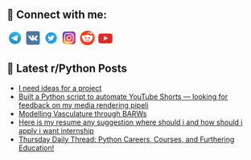 ## 🔎 Connect with me:
[<img src="https://github.com/bullbesh/bullbesh/blob/main/images/Telegram.png" width="32" height="32" />](https://t.me/bullbesh)
[<img src="https://github.com/bullbesh/bullbesh/blob/main/images/VK.png" width="32" height="32" />](https://vk.com/bullbesh)
[<img src="https://github.com/bullbesh/bullbesh/blob/main/images/Twitter.png" width="32" height="32" />](https://twitter.com/bullbesh1)
[<img src="https://github.com/bullbesh/bullbesh/blob/main/images/Instagram.png" width="32" height="32" />](https://www.instagram.com/bullbesh)
[<img src="https://github.com/bullbesh/bullbesh/blob/main/images/Reddit.png" width="32" height="32" />](https://www.reddit.com/user/bullbesh)
[<img src="https://github.com/bullbesh/bullbesh/blob/main/images/YouTube.png" width="32" height="32" />](https://www.youtube.com/channel/UCtfjRs6uzgq5mfm8S06WTcg)

## 📕 Latest r/Python Posts
<!-- BLOG-POST-LIST:START -->
- [I need ideas for a project](https://www.reddit.com/r/Python/comments/1lf5gv2/i_need_ideas_for_a_project/)
- [Built a Python script to automate YouTube Shorts — looking for feedback on my media rendering pipeli](https://www.reddit.com/r/Python/comments/1lf4ezr/built_a_python_script_to_automate_youtube_shorts/)
- [Modelling Vasculature through BARWs](https://www.reddit.com/r/Python/comments/1lf4djo/modelling_vasculature_through_barws/)
- [Here is my resume any suggestion where should i and how should i apply i want internship](https://www.reddit.com/r/Python/comments/1lf0591/here_is_my_resume_any_suggestion_where_should_i/)
- [Thursday Daily Thread: Python Careers, Courses, and Furthering Education!](https://www.reddit.com/r/Python/comments/1lewl21/thursday_daily_thread_python_careers_courses_and/)
<!-- BLOG-POST-LIST:END -->
